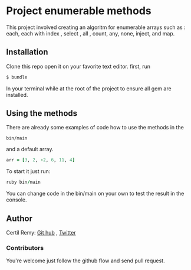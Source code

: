 # Project enumerable methods

This project involved creating an algoritm for enumerable arrays such as : each, each with index , select , all , count, any, none, inject, and map.

## Installation

Clone this repo open it on your favorite text editor.
first, run 
```ruby
$ bundle 
```
In your terminal while at the root of the project to ensure all gem are installed.
 
 ## Using the methods
There are already some examples of code how to use the methods in the 
```
bin/main 
```
and a default array. 
```ruby
arr = [3, 2, -2, 6, 11, 4]
```
To start it just run: 
```ruby
ruby bin/main
```
You can change code in the bin/main on your own to test the result in the console.

## Author 

Certil Remy:
[Git hub](https://github.com/certilremy) , [Twitter](https://twitter.com/certilremy)

### Contributors

You're welcome just follow the github flow and send pull request.

